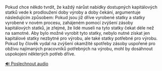 
Pokud chce někdo tvrdit, že každý nárůst nabídky dostupných kapitálových statků vede k prodloužení doby výroby a doby čekání, argumentuje následujícím způsobem: Pokud jsou již dříve vyrobené statky a statky vyrobené v novém procesu, zahájeném pomocí zvýšení zásoby kapitálových statků, je zřejmé, že lidé museli na tyto statky čekat déle než na samotné. Aby bylo možné vyrobit tyto statky, nebylo nutné získat jen kapitálové statky nezbytné pro výrobu, ale také statky potřebné pro výrobu. Pokud by člověk vydal na zvýšení okamžité spotřeby zásoby uspořené pro obživu najímaných pracovníků potřebných na výrobu, mohl by dosáhnout uspokojení některých potřeb dříve.

[🔊 Poslechnout audio](/data/7-paragraphs/audio/chapter_90/para_003-Pokud-chce-nkdo-tvrdit-e-kad-nrst-nabdky-d.mp3)

